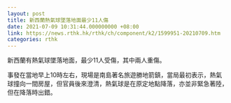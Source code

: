 ```yaml
---
layout: post
title: 新西蘭熱氣球墜落地面最少11人傷
date: 2021-07-09 10:31:44.000000000 +08:00
link: https://news.rthk.hk/rthk/ch/component/k2/1599951-20210709.htm
categories: rthk
---
```


新西蘭有熱氣球墜落地面，最少11人受傷，其中兩人重傷。

事發在當地早上10時左右，現場是南島著名旅遊勝地箭鎮，當局最初表示，熱氣球撞向一間房屋，但官員後來澄清，熱氣球是在原定地點降落，亦並非緊急著陸，但在降落時出錯。
